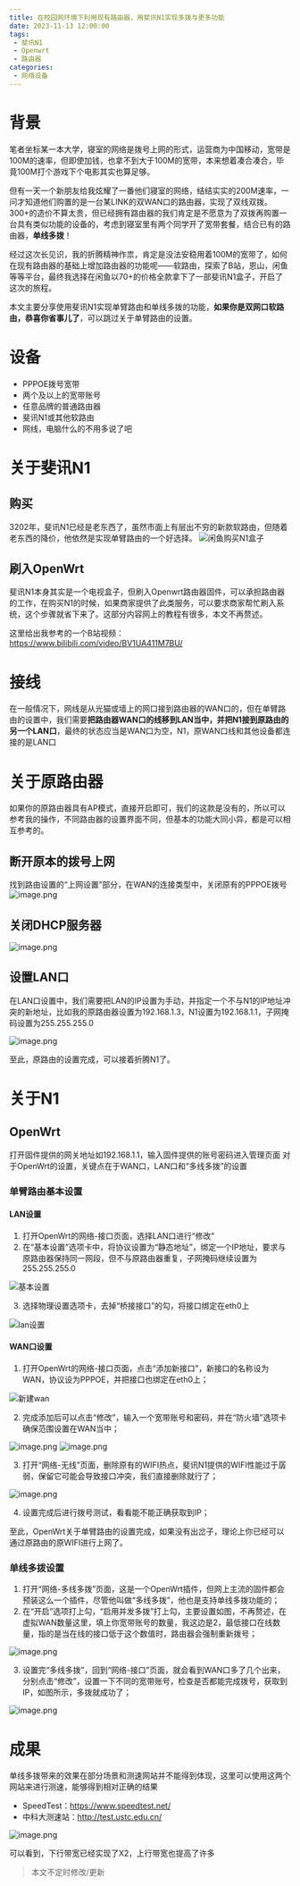 ```yaml
---
title: 在校园网环境下利用现有路由器，用斐讯N1实现多拨与更多功能
date: 2023-11-13 12:00:00
tags:
 - 斐讯N1
 - Openwrt
 - 路由器
categories:
 - 网络设备
---
```

# 背景

笔者坐标某一本大学，寝室的网络是拨号上网的形式，运营商为中国移动，宽带是100M的速率，但即使加钱，也拿不到大于100M的宽带，本来想着凑合凑合，毕竟100M打个游戏下个电影其实也算足够。


但有一天一个新朋友给我炫耀了一番他们寝室的网络，结结实实的200M速率，一问才知道他们购置的是一台某LINK的双WAN口的路由器，实现了双线双拨。300+的造价不算太贵，但已经拥有路由器的我们肯定是不愿意为了双拨再购置一台具有类似功能的设备的，考虑到寝室里有两个同学开了宽带套餐，结合已有的路由器，**单线多拨**！

经过这次长见识，我的折腾精神作祟，肯定是没法安稳用着100M的宽带了，如何在现有路由器的基础上增加路由器的功能呢——软路由，探索了B站，恩山，闲鱼等等平台，最终我选择在闲鱼以70+的价格全款拿下了一部斐讯N1盒子，开启了这次的旅程。

本文主要分享使用斐讯N1实现单臂路由和单线多拨的功能，**如果你是双网口软路由，恭喜你省事儿了**，可以跳过关于单臂路由的设置。

# 设备
- PPPOE拨号宽带
- 两个及以上的宽带账号
- 任意品牌的普通路由器
- 斐讯N1或其他软路由
- 网线，电脑什么的不用多说了吧

# 关于斐讯N1
## 购买
3202年，斐讯N1已经是老东西了，虽然市面上有层出不穷的新款软路由，但随着老东西的降价，他依然是实现单臂路由的一个好选择。
![闲鱼购买N1盒子](https://picture.haaland.top:81/images/2023/11/13/IMG_20231113_201517.jpg)
## 刷入OpenWrt
斐讯N1本身其实是一个电视盒子，但刷入Openwrt路由器固件，可以承担路由器的工作，在购买N1的时候，如果商家提供了此类服务，可以要求商家帮忙刷入系统，这个步骤就省下来了。这部分内容网上的教程有很多，本文不再赘述。

这里给出我参考的一个B站视频：
<https://www.bilibili.com/video/BV1UA411M7BU/>

# 接线
在一般情况下，网线是从光猫或墙上的网口接到路由器的WAN口的，但在单臂路由的设置中，我们需要**把路由器WAN口的线移到LAN当中，并把N1接到原路由的另一个LAN口**，最终的状态应当是WAN口为空，N1，原WAN口线和其他设备都连接的是LAN口


# 关于原路由器
如果你的原路由器具有AP模式，直接开启即可，我们的这款是没有的，所以可以参考我的操作，不同路由器的设置界面不同，但基本的功能大同小异，都是可以相互参考的。
## 断开原本的拨号上网
找到路由设置的“上网设置”部分，在WAN的连接类型中，关闭原有的PPPOE拨号
![image.png](https://picture.haaland.top:81/images/2023/11/13/PPPOE.png)
## 关闭DHCP服务器
![image.png](https://picture.haaland.top:81/images/2023/11/13/DHCP.png)
## 设置LAN口
在LAN口设置中，我们需要把LAN的IP设置为手动，并指定一个不与N1的IP地址冲突的新地址，比如我的原路由器设置为192.168.1.3，N1设置为192.168.1.1，子网掩码设置为255.255.255.0

![image.png](https://picture.haaland.top:81/images/2023/11/13/LANf9b62f711e3cfbd0.png)

至此，原路由的设置完成，可以接着折腾N1了。

# 关于N1
## OpenWrt
打开固件提供的网关地址如192.168.1.1，输入固件提供的账号密码进入管理页面
对于OpenWrt的设置，关键点在于WAN口，LAN口和“多线多拨”的设置
### 单臂路由基本设置
#### LAN设置
1. 打开OpenWrt的网络-接口页面，选择LAN口进行“修改”
2. 在“基本设置”选项卡中，将协议设置为“静态地址”，绑定一个IP地址，要求与原路由器保持同一网段，但不与原路由器重复，子网掩码继续设置为255.255.255.0

![基本设置](https://picture.haaland.top:81/images/2023/11/13/6affe65e8f94cf86693c27525d642828.png)

3. 选择物理设置选项卡，去掉“桥接接口”的勾，将接口绑定在eth0上

![lan设置](https://picture.haaland.top:81/images/2023/11/13/lan.png)

#### WAN口设置
1. 打开OpenWrt的网络-接口页面，点击“添加新接口”，新接口的名称设为WAN，协议设为PPPOE，并把接口也绑定在eth0上；

![新建wan](https://picture.haaland.top:81/images/2023/11/13/WAN.png)

2. 完成添加后可以点击“修改”，输入一个宽带账号和密码，并在“防火墙”选项卡确保范围设置在WAN当中；

![image.png](https://picture.haaland.top:81/images/2023/11/13/555ca8e4fd9158d99331727c51d7f105.png)
![image.png](https://picture.haaland.top:81/images/2023/11/13/wan.png)

3. 打开“网络-无线”页面，删除原有的WIFI热点，斐讯N1提供的WIFI性能过于孱弱，保留它可能会导致接口冲突，我们直接删除就行了；

![image.png](https://picture.haaland.top:81/images/2023/11/13/bd8ea67f4fb4e8abc35675ebdc9b2df3.png)

4. 设置完成后进行拨号测试，看看能不能正确获取到IP；

至此，OpenWrt关于单臂路由的设置完成，如果没有出岔子，理论上你已经可以通过原路由的原WIFI进行上网了。

### 单线多拨设置
1. 打开“网络-多线多拨”页面，这是一个OpenWrt插件，但网上主流的固件都会预装这么一个插件，尽管他叫做“多线多拨”，他也是支持单线多拨功能的；
2. 在“开启”选项打上勾，“启用并发多拨”打上勾，主要设置如图，不再赘述，在虚拟WAN数量这里，填上你宽带账号的数量，我这边是2，最低接口在线数量，指的是当在线的接口低于这个数值时，路由器会强制重新拨号；

![image.png](https://picture.haaland.top:81/images/2023/11/13/e6aca10058be95e7a8a54e506d050b8a.png)

3. 设置完“多线多拨”，回到“网络-接口”页面，就会看到WAN口多了几个出来，分别点击“修改”，设置一下不同的宽带账号，检查是否都能完成拨号，获取到IP，如图所示，多拨就成功了；

![image.png](https://picture.haaland.top:81/images/2023/11/13/c228ff00683288a072cafa4bae51051c.png)

# 成果
单线多拨带来的效果在部分场景和测速网站并不能得到体现，这里可以使用这两个网站来进行测速，能够得到相对正确的结果

- SpeedTest：<https://www.speedtest.net/>
- 中科大测速站：<http://test.ustc.edu.cn/>

![image.png](https://picture.haaland.top:81/images/2023/11/13/e503b2b8f9098f39da1cc37145c95930.png)

可以看到，下行带宽已经实现了X2，上行带宽也提高了许多

> 本文不定时修改/更新